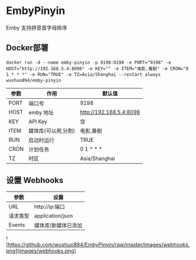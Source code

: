 # EmbyPinyin

Emby 支持拼音首字母排序

## Docker部署

    docker run -d --name emby-pinyin -p 9198:9198 -e PORT="9198" -e HOST="http://192.168.5.4:8096" -e KEY="" -e ITEM="电影,番剧" -e CRON="0 1 * * *" -e RUN="TRUE" -e TZ=Asia/Shanghai --restart always wushuo894/emby-pinyin

| 参数   | 作用          | 默认值                   |
|------|-------------|-----------------------|
| PORT | 端口号         | 9198                  |
| HOST | emby 地址     | http://192.168.5.4:8096 |
| KEY  | API Key     | 空                     |
| ITEM | 媒体库(可以用,分割) | 电影,番剧                 |
| RUN  | 启动时运行       | TRUE                  |
| CRON | 计划任务        | 0 1 * * *             |
| TZ   | 时区          | Asia/Shanghai         |

## 设置 Webhooks

| 参数     | 设置               |
|--------|------------------|
| URL    | http://ip:端口     |
| 请求类型   | application/json |
| Events | 媒体库/新媒体已添加       |

![https://github.com/wushuo894/EmbyPinyin/raw/master/images/webhooks.png](images/webhooks.png)
